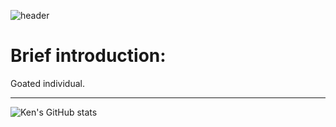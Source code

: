 ![header](https://user-images.githubusercontent.com/52772036/194210006-a6f54e07-df49-4223-9013-2282346124cd.png)

# Brief introduction:

Goated individual.
______
![Ken's GitHub stats](https://github-readme-stats.vercel.app/api?username=KaichenTseng&show_icons=true&theme=radical)
